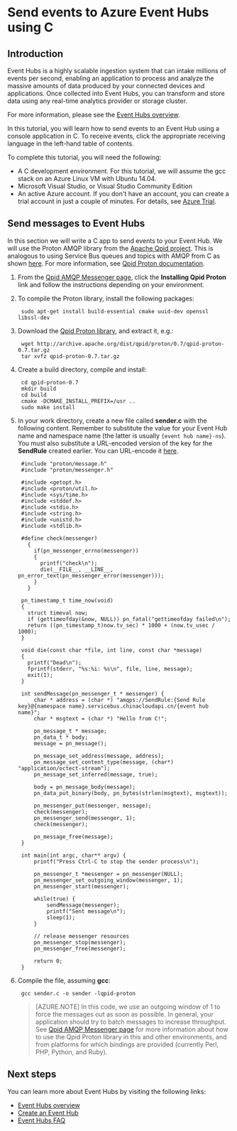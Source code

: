 <properties
    pageTitle="Send events to Azure Event Hubs using C | Azure"
    description="Send events to Azure Event Hubs using C"
    services="event-hubs"
    documentationcenter=""
    author="jtaubensee"
    manager="timlt"
    editor="" />
<tags
    ms.assetid=""
    ms.service="event-hubs"
    ms.workload="na"
    ms.tgt_pltfrm="c"
    ms.devlang="csharp"
    ms.topic="article"
    ms.date="01/30/2017"
    wacn.date=""
    ms.author="jotaub;sethm" />

# Send events to Azure Event Hubs using C

## Introduction
Event Hubs is a highly scalable ingestion system that can intake millions of events per second, enabling an application to process and analyze the massive amounts of data produced by your connected devices and applications. Once collected into Event Hubs, you can transform and store data using any real-time analytics provider or storage cluster.

For more information, please see the [Event Hubs overview][Event Hubs overview].

In this tutorial, you will learn how to send events to an Event Hub using a console application in C. To receive events, click the appropriate receiving language in the left-hand table of contents.

To complete this tutorial, you will need the following:

* A C development environment. For this tutorial, we will assume the gcc stack on an Azure Linux VM with Ubuntu 14.04.
* Microsoft Visual Studio, or Visual Studio Community Edition
* An active Azure account. If you don't have an account, you can create a trial account in just a couple of minutes. For details, see [Azure Trial](/pricing/1rmb-trial/).

## Send messages to Event Hubs
In this section we will write a C app to send events to your Event Hub. We will use the Proton AMQP library from the [Apache Qpid project](http://qpid.apache.org/). This is analogous to using Service Bus queues and topics with AMQP from C as shown [here](https://code.msdn.microsoft.com/Using-Apache-Qpid-Proton-C-afd76504). For more information, see [Qpid Proton documentation](http://qpid.apache.org/proton/index.html).

1. From the [Qpid AMQP Messenger page](http://qpid.apache.org/components/messenger/index.html), click the **Installing Qpid Proton** link and follow the instructions depending on your environment.
2. To compile the Proton library, install the following packages:

        sudo apt-get install build-essential cmake uuid-dev openssl libssl-dev

3. Download the [Qpid Proton library](http://qpid.apache.org/proton/index.html), and extract it, e.g.:

        wget http://archive.apache.org/dist/qpid/proton/0.7/qpid-proton-0.7.tar.gz
        tar xvfz qpid-proton-0.7.tar.gz

4. Create a build directory, compile and install:

        cd qpid-proton-0.7
        mkdir build
        cd build
        cmake -DCMAKE_INSTALL_PREFIX=/usr ..
        sudo make install

5. In your work directory, create a new file called **sender.c** with the following content. Remember to substitute the value for your Event Hub name and namespace name (the latter is usually `{event hub name}-ns`). You must also substitute a URL-encoded version of the key for the **SendRule** created earlier. You can URL-encode it [here](http://www.w3schools.com/tags/ref_urlencode.asp).

        #include "proton/message.h"
        #include "proton/messenger.h"
   
        #include <getopt.h>
        #include <proton/util.h>
        #include <sys/time.h>
        #include <stddef.h>
        #include <stdio.h>
        #include <string.h>
        #include <unistd.h>
        #include <stdlib.h>
   
        #define check(messenger)                                                     
          {                                                                          
            if(pn_messenger_errno(messenger))                                        
            {                                                                        
              printf("check\n");                                                     
              die(__FILE__, __LINE__, pn_error_text(pn_messenger_error(messenger))); 
            }                                                                        
          }  
   
        pn_timestamp_t time_now(void)
        {
          struct timeval now;
          if (gettimeofday(&now, NULL)) pn_fatal("gettimeofday failed\n");
          return ((pn_timestamp_t)now.tv_sec) * 1000 + (now.tv_usec / 1000);
        }  
   
        void die(const char *file, int line, const char *message)
        {
          printf("Dead\n");
          fprintf(stderr, "%s:%i: %s\n", file, line, message);
          exit(1);
        }
   
        int sendMessage(pn_messenger_t * messenger) {
            char * address = (char *) "amqps://SendRule:{Send Rule key}@{namespace name}.servicebus.chinacloudapi.cn/{event hub name}";
            char * msgtext = (char *) "Hello from C!";
   
            pn_message_t * message;
            pn_data_t * body;
            message = pn_message();
   
            pn_message_set_address(message, address);
            pn_message_set_content_type(message, (char*) "application/octect-stream");
            pn_message_set_inferred(message, true);
   
            body = pn_message_body(message);
            pn_data_put_binary(body, pn_bytes(strlen(msgtext), msgtext));
   
            pn_messenger_put(messenger, message);
            check(messenger);
            pn_messenger_send(messenger, 1);
            check(messenger);
   
            pn_message_free(message);
        }
   
        int main(int argc, char** argv) {
            printf("Press Ctrl-C to stop the sender process\n");
   
            pn_messenger_t *messenger = pn_messenger(NULL);
            pn_messenger_set_outgoing_window(messenger, 1);
            pn_messenger_start(messenger);
   
            while(true) {
                sendMessage(messenger);
                printf("Sent message\n");
                sleep(1);
            }
   
            // release messenger resources
            pn_messenger_stop(messenger);
            pn_messenger_free(messenger);
   
            return 0;
        }

6. Compile the file, assuming **gcc**:

        gcc sender.c -o sender -lqpid-proton

    > [AZURE.NOTE]
    > In this code, we use an outgoing window of 1 to force the messages out as soon as possible. In general, your application should try to batch messages to increase throughput. See [Qpid AMQP Messenger page](http://qpid.apache.org/components/messenger/index.html) for more information about how to use the Qpid Proton library in this and other environments, and from platforms for which bindings are provided (currently Perl, PHP, Python, and Ruby).

## Next steps
You can learn more about Event Hubs by visiting the following links:

* [Event Hubs overview](/documentation/articles/event-hubs-what-is-event-hubs/)
* [Create an Event Hub](/documentation/articles/event-hubs-create/)
* [Event Hubs FAQ](/documentation/articles/event-hubs-faq/)

<!-- Images. -->
[21]: ./media/event-hubs-c-ephcs-getstarted/run-csharp-ephcs1.png
[24]: ./media/event-hubs-c-ephcs-getstarted/receive-eph-c.png

<!-- Links -->
[Azure Classic Management Portal]: https://manage.windowsazure.cn/
[Event Processor Host]: https://www.nuget.org/packages/Microsoft.Azure.ServiceBus.EventProcessorHost
[Event Hubs overview]: /documentation/articles/event-hubs-overview/
[sample application that uses Event Hubs]: https://code.msdn.microsoft.com/Service-Bus-Event-Hub-286fd097
[Scale out Event Processing with Event Hubs]: https://code.msdn.microsoft.com/Service-Bus-Event-Hub-45f43fc3